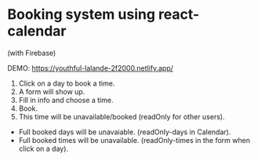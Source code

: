 # Booking system using react-calendar
(with Firebase)



DEMO: https://youthful-lalande-2f2000.netlify.app/


1. Click on a day to book a time. 
2. A form will show up. 
3. Fill in info and choose a time. 
4. Book. 
5. This time will be unavailable/booked (readOnly for other users). 

- Full booked days will be unavaiable. (readOnly-days in Calendar). 
- Full booked times will be unavailable. (readOnly-times in the form when click on a day).


